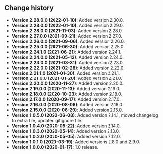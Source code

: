 Change history
--------------

* **Version 2.28.0.0 (2022-01-10)**: Added version 2.30.0.
* **Version 2.28.0.0 (2022-01-10)**: Added version 2.29.0.
* **Version 2.28.0.0 (2021-11-03)**: Added version 2.28.0.
* **Version 2.27.0.0 (2021-09-21)**: Added version 2.27.0.
* **Version 2.26.0.0 (2021-09-06)**: Added version 2.26.0.
* **Version 2.25.0.0 (2021-06-30)**: Added version 2.25.0.
* **Version 2.24.1.0 (2021-06-21)**: Added version 2.24.1.
* **Version 2.24.0.0 (2021-05-12)**: Added version 2.24.0.
* **Version 2.23.0.0 (2021-03-31)**: Added version 2.23.0.
* **Version 2.22.0.0 (2021-02-28)**: Added version 2.22.0.
* **Version 2.21.1.0 (2021-01-30)**: Added version 2.21.1.
* **Version 2.21.0.0 (2021-01-20)**: Added version 2.21.0.
* **Version 2.20.0.0 (2020-11-27)**: Added version 2.20.0.
* **Version 2.19.0.0 (2020-11-13)**: Added version 2.19.0.
* **Version 2.18.0.0 (2020-10-23)**: Added version 2.18.0.
* **Version 2.17.0.0 (2020-09-17)**: Added version 2.17.0.
* **Version 2.16.0.0 (2020-08-06)**: Added version 2.16.0.
* **Version 2.15.0.0 (2020-06-29)**: Added version 2.15.0.
* **Version 1.0.5.0 (2020-06-08)**: Added version 2.14.1, moved changelog to extra file, updated gitignore file.
* **Version 1.0.4.0 (2020-05-22)**: Added version 2.14.0.
* **Version 1.0.3.0 (2020-05-14)**: Added version 2.13.0.
* **Version 1.0.2.0 (2020-05-05)**: Added version 2.12.0.
* **Version 1.0.1.0 (2020-03-19)**: Added versions 2.8.0 and 2.9.0.
* **Version 1.0.0.0 (2020-01-17)**: 1.0 release.